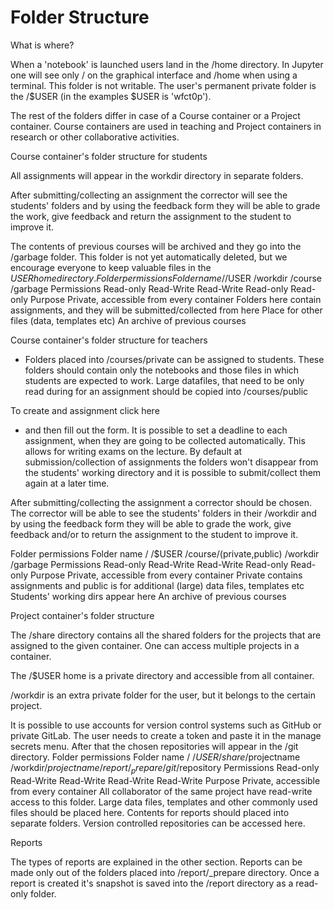 Folder Structure
====

What is where?

When a 'notebook' is launched users land in the /home directory. In Jupyter one will see only / on the graphical interface and /home when using a terminal. This folder is not writable. The user's permanent private folder is the /$USER (in the examples $USER is 'wfct0p').

The rest of the folders differ in case of a Course container or a Project container. Course containers are used in teaching and Project containers in research or other collaborative activities.

Course container's folder structure for students

All assignments will appear in the workdir directory in separate folders.

After submitting/collecting an assignment the corrector will see the students' folders and by using the feedback form they will be able to grade the work, give feedback and return the assignment to the student to improve it.

The contents of previous courses will be archived and they go into the /garbage folder. This folder is not yet automatically deleted, but we encourage everyone to keep valuable files in the $USER home directory.
Folder permissions Folder name 	/ 	/$USER 	/workdir 	/course 	/garbage
Permissions 	Read-only 	Read-Write 	Read-Write 	Read-only 	Read-only
Purpose 		Private, accessible from every container 	Folders here contain assignments, and they will be submitted/collected from here 	Place for other files (data, templates etc) 	An archive of previous courses

Course container's folder structure for teachers

* Folders placed into /courses/private can be assigned to students. These folders should contain only the notebooks and those files in which students are expected to work. Large datafiles, that need to be only read during for an assignment should be copied into /courses/public


To create and assignment click here

* and then fill out the form. It is possible to set a deadline to each assignment, when they are going to be collected automatically. This allows for writing exams on the lecture. By default at submission/collection of assignments the folders won't disappear from the students' working directory and it is possible to submit/collect them again at a later time.

After submitting/collecting the assignment a corrector should be chosen. The corrector will be able to see the students' folders in their /workdir and by using the feedback form they will be able to grade the work, give feedback and/or to return the assignment to the student to improve it.

Folder permissions Folder name 	/ 	/$USER 	/course/(private,public) 	/workdir 	/garbage
Permissions 	Read-only 	Read-Write 	Read-Write 	Read-only 	Read-only
Purpose 		Private, accessible from every container 	Private contains assignments and public is for additional (large) data files, templates etc 	Students' working dirs appear here 	An archive of previous courses

Project container's folder structure

The /share directory contains all the shared folders for the projects that are assigned to the given container. One can access multiple projects in a container.

The /$USER home is a private directory and accessible from all container.

/workdir is an extra private folder for the user, but it belongs to the certain project.

It is possible to use accounts for version control systems such as GitHub or private GitLab. The user needs to create a token and paste it in the manage secrets menu. After that the chosen repositories will appear in the /git directory.
Folder permissions Folder name 	/ 	/$USER 	/share/$projectname 	/workdir/$projectname 	/report/_prepare 	/git/$repository
Permissions 	Read-only 	Read-Write 	Read-Write 	Read-Write 	Read-Write
Purpose 		Private, accessible from every container 	All collaborator of the same project have read-write access to this folder. Large data files, templates and other commonly used files should be placed here. 	Contents for reports should placed into separate folders. 	Version controlled repositories can be accessed here.

Reports

The types of reports are explained in the other section. Reports can be made only out of the folders placed into /report/_prepare directory. Once a report is created it's snapshot is saved into the /report directory as a read-only folder.


